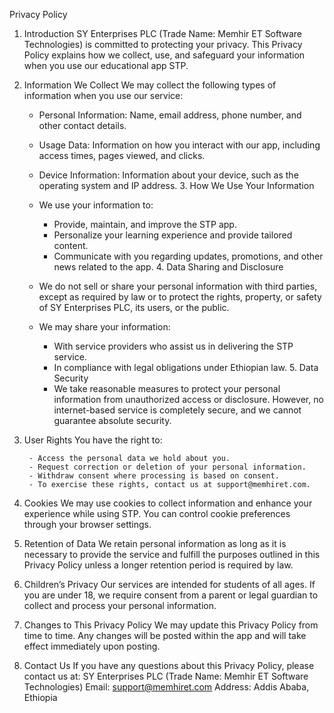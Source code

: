 Privacy Policy

1. Introduction
   SY Enterprises PLC (Trade Name: Memhir ET Software Technologies) is committed to protecting your privacy. This Privacy Policy explains how we collect, use, and safeguard your information when you use our educational app STP.

2. Information We Collect
   We may collect the following types of information when you use our service:

    - Personal Information: Name, email address, phone number, and other contact details.
    - Usage Data: Information on how you interact with our app, including access times, pages viewed, and clicks.
    - Device Information: Information about your device, such as the operating system and IP address. 3. How We Use Your Information

    - We use your information to:

        - Provide, maintain, and improve the STP app.
        - Personalize your learning experience and provide tailored content.
        - Communicate with you regarding updates, promotions, and other news related to the app. 4. Data Sharing and Disclosure

    - We do not sell or share your personal information with third parties, except as required by law or to protect the rights, property, or safety of SY Enterprises PLC, its users, or the public.

    - We may share your information:

        - With service providers who assist us in delivering the STP service.
        - In compliance with legal obligations under Ethiopian law. 5. Data Security
        - We take reasonable measures to protect your personal information from unauthorized access or disclosure. However, no internet-based service is completely secure, and we cannot guarantee absolute security.

6. User Rights
   You have the right to:

        - Access the personal data we hold about you.
        - Request correction or deletion of your personal information.
        - Withdraw consent where processing is based on consent.
        - To exercise these rights, contact us at support@memhiret.com.

7. Cookies
   We may use cookies to collect information and enhance your experience while using STP. You can control cookie preferences through your browser settings.

8. Retention of Data
   We retain personal information as long as it is necessary to provide the service and fulfill the purposes outlined in this Privacy Policy unless a longer retention period is required by law.

9. Children’s Privacy
   Our services are intended for students of all ages. If you are under 18, we require consent from a parent or legal guardian to collect and process your personal information.

10. Changes to This Privacy Policy
    We may update this Privacy Policy from time to time. Any changes will be posted within the app and will take effect immediately upon posting.

11. Contact Us
    If you have any questions about this Privacy Policy, please contact us at: SY Enterprises PLC (Trade Name: Memhir ET Software Technologies)
    Email: support@memhiret.com
    Address: Addis Ababa, Ethiopia
